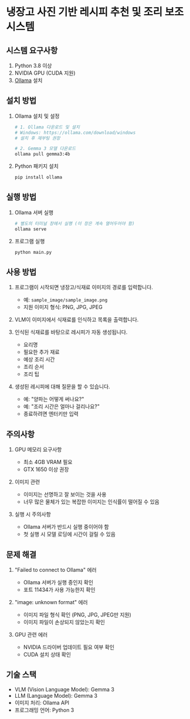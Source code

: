 # 냉장고 사진 기반 레시피 추천 및 조리 보조 시스템

## 시스템 요구사항

1. Python 3.8 이상
2. NVIDIA GPU (CUDA 지원)
3. [Ollama](https://ollama.com/download) 설치

## 설치 방법

1. Ollama 설치 및 설정
   ```bash
   # 1. Ollama 다운로드 및 설치
   # Windows: https://ollama.com/download/windows
   # 설치 후 재부팅 권장

   # 2. Gemma 3 모델 다운로드
   ollama pull gemma3:4b
   ```

2. Python 패키지 설치
   ```bash
   pip install ollama
   ```

## 실행 방법

1. Ollama 서버 실행
   ```bash
   # 별도의 터미널 창에서 실행 (이 창은 계속 열어두어야 함)
   ollama serve
   ```

2. 프로그램 실행
   ```bash
   python main.py
   ```

## 사용 방법

1. 프로그램이 시작되면 냉장고/식재료 이미지의 경로를 입력합니다.
   - 예: `sample_image/sample_image.png`
   - 지원 이미지 형식: PNG, JPG, JPEG

2. VLM이 이미지에서 식재료를 인식하고 목록을 출력합니다.

3. 인식된 식재료를 바탕으로 레시피가 자동 생성됩니다.
   - 요리명
   - 필요한 추가 재료
   - 예상 조리 시간
   - 조리 순서
   - 조리 팁

4. 생성된 레시피에 대해 질문을 할 수 있습니다.
   - 예: "양파는 어떻게 써나요?"
   - 예: "조리 시간은 얼마나 걸리나요?"
   - 종료하려면 엔터키만 입력

## 주의사항

1. GPU 메모리 요구사항
   - 최소 4GB VRAM 필요
   - GTX 1650 이상 권장

2. 이미지 관련
   - 이미지는 선명하고 잘 보이는 것을 사용
   - 너무 많은 물체가 있는 복잡한 이미지는 인식률이 떨어질 수 있음

3. 실행 시 주의사항
   - Ollama 서버가 반드시 실행 중이어야 함
   - 첫 실행 시 모델 로딩에 시간이 걸릴 수 있음

## 문제 해결

1. "Failed to connect to Ollama" 에러
   - Ollama 서버가 실행 중인지 확인
   - 포트 11434가 사용 가능한지 확인

2. "image: unknown format" 에러
   - 이미지 파일 형식 확인 (PNG, JPG, JPEG만 지원)
   - 이미지 파일이 손상되지 않았는지 확인

3. GPU 관련 에러
   - NVIDIA 드라이버 업데이트 필요 여부 확인
   - CUDA 설치 상태 확인

## 기술 스택

- VLM (Vision Language Model): Gemma 3
- LLM (Language Model): Gemma 3
- 이미지 처리: Ollama API
- 프로그래밍 언어: Python 3 